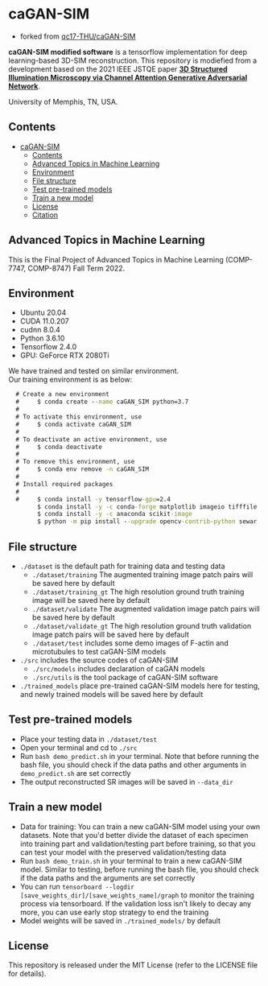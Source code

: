 # caGAN-SIM

- forked from [qc17-THU/caGAN-SIM](https://github.com/qc17-THU/caGAN-SIM)

**caGAN-SIM modified software** is a tensorflow implementation for deep learning-based 3D-SIM reconstruction. This repository is modiefied from a development based on the 2021 IEEE JSTQE paper [**3D Structured Illumination Microscopy via Channel Attention Generative Adversarial Network**](https://doi.org/10.1109/JSTQE.2021.3060762).<br>

University of Memphis, TN, USA.<br>

## Contents

- [caGAN-SIM](#cagan-sim)
  - [Contents](#contents)
  - [Advanced Topics in Machine Learning](#advanced-topics-in-machine-learning)
  - [Environment](#environment)
  - [File structure](#file-structure)
  - [Test pre-trained models](#test-pre-trained-models)
  - [Train a new model](#train-a-new-model)
  - [License](#license)
  - [Citation](#citation)

## Advanced Topics in Machine Learning  

This is the Final Project of Advanced Topics in Machine Learning (COMP-7747, COMP-8747) Fall Term 2022.

## Environment

- Ubuntu 20.04
- CUDA 11.0.207
- cudnn 8.0.4
- Python 3.6.10
- Tensorflow 2.4.0
- GPU: GeForce RTX 2080Ti

We have trained and tested on similar environment.  
Our training environment is as below:  

```cmd
  # Create a new environment
  #     $ conda create --name caGAN_SIM python=3.7
  #
  # To activate this environment, use
  #     $ conda activate caGAN_SIM
  #
  # To deactivate an active environment, use
  #     $ conda deactivate
  #
  # To remove this environment, use
  #     $ conda env remove -n caGAN_SIM
  # 
  # Install required packages 
  # 
  #     $ conda install -y tensorflow-gpu=2.4
        $ conda install -y -c conda-forge matplotlib imageio tifffile
        $ conda install -y -c anaconda scikit-image
        $ python -m pip install --upgrade opencv-contrib-python sewar
```

## File structure

- `./dataset` is the default path for training data and testing data
  - `./dataset/training` The augmented training image patch pairs will be saved here by default
  - `./dataset/training_gt` The high resolution ground truth training image will be saved here by default
  - `./dataset/validate` The augmented validation image patch pairs will be saved here by default
  - `./dataset/validate_gt` The high resolution ground truth validation image patch pairs will be saved here by default
  - `./dataset/test` includes some demo images of F-actin and microtubules to test caGAN-SIM models
- `./src` includes the source codes of caGAN-SIM
  - `./src/models` includes declaration of caGAN models
  - `./src/utils` is the tool package of caGAN-SIM software
- `./trained_models` place pre-trained caGAN-SIM models here for testing, and newly trained models will be saved here by default

## Test pre-trained models

- Place your testing data in `./dataset/test`
- Open your terminal and cd to `./src`
- Run `bash demo_predict.sh` in your terminal. Note that before running the bash file, you should check if the data paths and other arguments in `demo_predict.sh` are set correctly
- The output reconstructed SR images will be saved in `--data_dir`

## Train a new model

- Data for training: You can train a new caGAN-SIM model using your own datasets. Note that you'd better divide the dataset of each specimen into training part and validation/testing part before training, so that you can test your model with the preserved validation/testing data
- Run `bash demo_train.sh` in your terminal to train a new caGAN-SIM model. Similar to testing, before running the bash file, you should check if the data paths and the arguments are set correctly
- You can run `tensorboard --logdir [save_weights_dir]/[save_weights_name]/graph` to monitor the training process via tensorboard. If the validation loss isn't likely to decay any more, you can use early stop strategy to end the training
- Model weights will be saved in `./trained_models/` by default

## License

This repository is released under the MIT License (refer to the LICENSE file for details).

